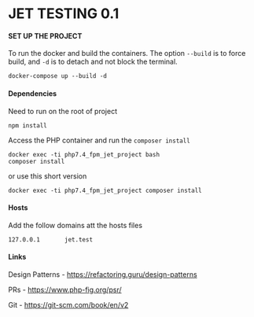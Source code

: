 # JET TESTING 0.1

#### SET UP THE PROJECT
To run the docker and build the containers. The option `--build` is to force build, and `-d` is
to detach and not block the terminal.
```
docker-compose up --build -d
```
#### Dependencies
Need to run on the root of project
```
npm install
```
Access the PHP container and run the `composer install`
```
docker exec -ti php7.4_fpm_jet_project bash
composer install
```
or use this short version
```
docker exec -ti php7.4_fpm_jet_project composer install
```


#### Hosts
Add the follow domains att the hosts files
```
127.0.0.1       jet.test
```



#### Links

Design Patterns - https://refactoring.guru/design-patterns

PRs - https://www.php-fig.org/psr/

Git - https://git-scm.com/book/en/v2
